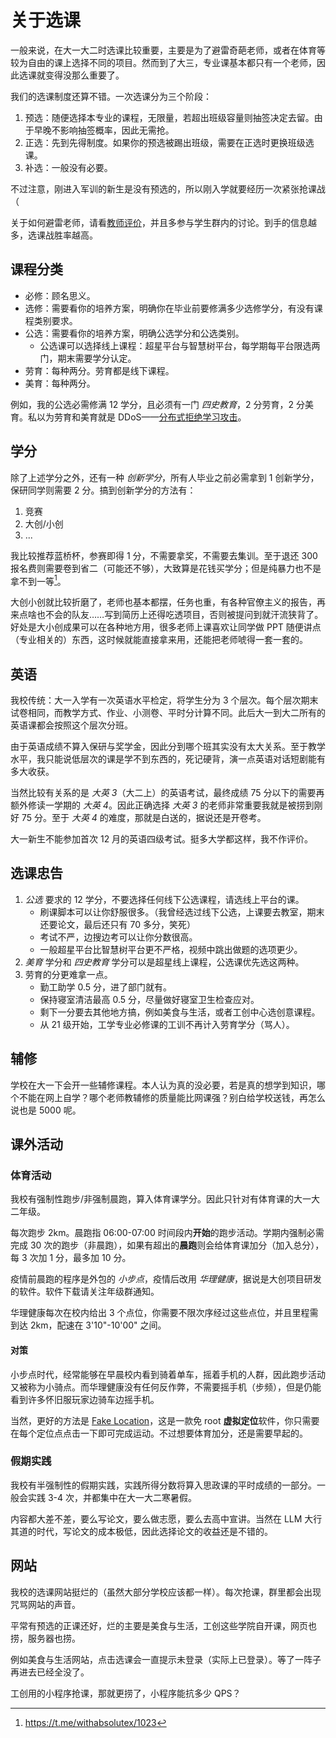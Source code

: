# 关于选课

一般来说，在大一大二时选课比较重要，主要是为了避雷奇葩老师，或者在体育等较为自由的课上选择不同的项目。然而到了大三，专业课基本都只有一个老师，因此选课就变得没那么重要了。

我们的选课制度还算不错。一次选课分为三个阶段：

1. 预选：随便选择本专业的课程，无限量，若超出班级容量则抽签决定去留。由于早晚不影响抽签概率，因此无需抢。
2. 正选：先到先得制度。如果你的预选被踢出班级，需要在正选时更换班级选课。
3. 补选：一般没有必要。

不过注意，刚进入军训的新生是没有预选的，所以刚入学就要经历一次紧张抢课战（

关于如何避雷老师，请看[教师评价](./teacher.md)，并且多参与学生群内的讨论。到手的信息越多，选课战胜率越高。

## 课程分类

- 必修：顾名思义。
- 选修：需要看你的培养方案，明确你在毕业前要修满多少选修学分，有没有课程类别要求。
- 公选：需要看你的培养方案，明确公选学分和公选类别。
  - 公选课可以选择线上课程：超星平台与智慧树平台，每学期每平台限选两门，期末需要学分认定。
- 劳育：每种两分。劳育都是线下课程。
- 美育：每种两分。

例如，我的公选必需修满 12 学分，且必须有一门 _四史教育_，2 分劳育，2 分美育。<heimu>私以为劳育和美育就是 DDoS——[分布式拒绝学习攻击](https://t.me/withabsolutex/1367)。</heimu>

## 学分

除了上述学分之外，还有一种 _创新学分_，所有人毕业之前必需拿到 1 创新学分，保研同学则需要 2 分。搞到创新学分的方法有：

1. 竞赛
2. 大创/小创
3. ...

我比较推荐蓝桥杯，参赛即得 1 分，不需要拿奖，不需要去集训。至于退还 300 报名费则需要卷到省二（可能还不够），大致算是花钱买学分；但是纯暴力也不是拿不到一等[^1]。

[^1]: https://t.me/withabsolutex/1023

大创小创就比较折磨了，老师也基本都摆，任务也重，有各种官僚主义的报告，再来点啥也不会的队友……写到简历上还得吃透项目，否则被提问到就汗流狭背了。好处是大小创成果可以在各种地方用，很多老师上课喜欢让同学做 PPT 随便讲点（专业相关的）东西，这时候就能直接拿来用，还能把老师唬得一套一套的。

## 英语

我校传统：大一入学有一次英语水平检定，将学生分为 3 个层次。每个层次期末试卷相同，而教学方式、作业、小测卷、平时分计算不同。此后大一到大二所有的英语课都会按照这个层次分班。

由于英语成绩不算入保研与奖学金，因此分到哪个班其实没有太大关系。至于教学水平，我只能说低层次的课是学不到东西的，死记硬背，演一点英语对话短剧能有多大收获。

当然比较有关系的是 _大英 3_（大二上）的英语考试，最终成绩 75 分以下的需要再额外修读一学期的 _大英 4_。因此正确选择 _大英 3_ 的老师非常重要<heimu>我就是被捞到刚好 75 分</heimu>。至于 _大英 4_ 的难度，那就是白送的，据说还是开卷考。

大一新生不能参加首次 12 月的英语四级考试。挺多大学都这样，我不作评价。

## 选课忠告

1. _公选_ 要求的 12 学分，不要选择任何线下公选课程，请选线上平台的课。
   - 刷课脚本可以让你舒服很多。（我曾经选过线下公选，上课要去教室，期末还要论文，最后还只有 70 多分，笑死）
   - 考试不严，边搜边考可以让你分数很高。
   - 一般超星平台比智慧树平台更不严格，视频中跳出做题的选项更少。
2. _美育_ 学分和 _四史教育_ 学分可以是超星线上课程，公选课优先选这两种。
3. 劳育的分更难拿一点。
   - 勤工助学 0.5 分，进了部门就有。
   - 保持寝室清洁最高 0.5 分，尽量做好寝室卫生检查应对。
   - 剩下一分要去其他地方搞，例如美食与生活，或者工创中心选创意课程。
   - 从 21 级开始，工学专业必修课的工训不再计入劳育学分（骂人）。

## 辅修

学校在大一下会开一些辅修课程。本人认为真的没必要，若是真的想学到知识，哪个不能在网上自学？哪个老师教辅修的质量能比网课强？别白给学校送钱，再怎么说也是 5000 呢。

## 课外活动

### 体育活动

我校有强制性跑步/非强制晨跑，算入体育课学分。因此只针对有体育课的大一大二年级。

每次跑步 2km。晨跑指 06:00-07:00 时间段内**开始**的跑步活动。学期内强制必需完成 30 次的跑步（非晨跑），如果有超出的**晨跑**则会给体育课加分（加入总分），每 3 次加 1 分，最多加 10 分。

疫情前晨跑的程序是外包的 _小步点_，疫情后改用 _华理健康_，据说是大创项目研发的软件。软件下载请关注年级群通知。

华理健康每次在校内给出 3 个点位，你需要不限次序经过这些点位，并且里程需到达 2km，配速在 3'10"-10'00" 之间。

#### 对策

小步点时代，经常能够在早晨校内看到骑着单车，摇着手机的人群，因此跑步活动又被称为小骑点。而华理健康没有任何反作弊，不需要摇手机（步频），但是仍能看到许多怀旧服玩家边骑车边摇手机。

当然，更好的方法是 [Fake Location](https://github.com/Lerist/FakeLocation)，这是一款免 root **虚拟定位**软件，你只需要在每个定位点点击一下即可完成运动。不过想要体育加分，还是需要早起的。

### 假期实践

我校有半强制性的假期实践，实践所得分数将算入思政课的平时成绩的一部分。一般会实践 3-4 次，并都集中在大一大二寒暑假。

内容都大差不差，要么写论文，要么做志愿，要么去高中宣讲。当然在 LLM 大行其道的时代，写论文的成本极低，因此选择论文的收益还是不错的。

## 网站

我校的选课网站挺烂的（虽然大部分学校应该都一样）。每次抢课，群里都会出现咒骂网站的声音。

平常有预选的正课还好，烂的主要是美食与生活，工创这些学院自开课，网页也捞，服务器也捞。

例如美食与生活网站，点击选课会一直提示未登录（实际上已登录）。等了一阵子再进去已经全没了。

工创用的小程序抢课，那就更捞了，小程序能抗多少 QPS？

